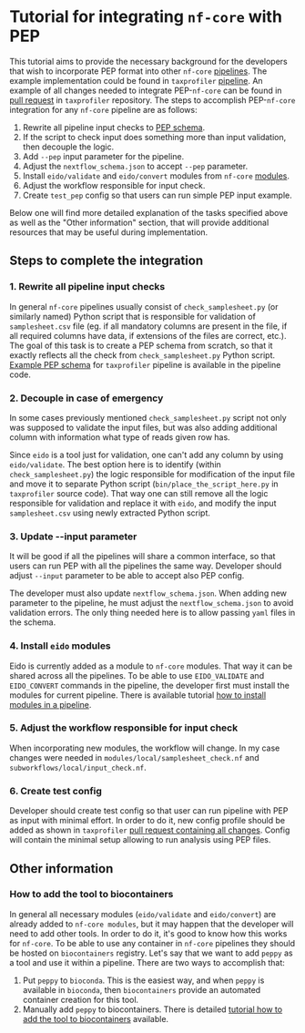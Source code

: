 # Tutorial for integrating `nf-core` with PEP 
This tutorial aims to provide the necessary background for the developers that 
wish to incorporate PEP format into other `nf-core` 
[pipelines](https://nf-co.re/pipelines). The example implementation could be found 
in `taxprofiler` [pipeline](https://nf-co.re/taxprofiler).
An example of all changes needed to integrate PEP-`nf-core` can be found in 
[pull request](https://github.com/nf-core/taxprofiler/pull/133)
in `taxprofiler` repository.
The steps to accomplish PEP-`nf-core` integration for any `nf-core` pipeline are as follows:

1. Rewrite all pipeline input checks to [PEP schema](http://eido.databio.org/en/latest/writing-a-schema/).
2. If the script to check input does something more than input validation, then decouple the logic.
3. Add `--pep` input parameter for the pipeline.
4. Adjust the `nextflow_schema.json` to accept `--pep` parameter.
5. Install `eido/validate` and `eido/convert` modules from `nf-core` [modules](https://nf-co.re/docs/contributing/modules).
6. Adjust the workflow responsible for input check.
7. Create `test_pep` config so that users can run simple PEP input example.

Below one will find more detailed explanation of the tasks specified above as well 
as the "Other information" section, that will provide additional resources that may be 
useful during implementation.

## Steps to complete the integration
### 1. Rewrite all pipeline input checks
In general `nf-core` pipelines usually consist of `check_samplesheet.py` 
(or similarly named) Python script that is responsible for validation of 
`samplesheet.csv` file (eg. if all mandatory columns are present in the file, 
if all required columns have data, if extensions of the files are correct, etc.).
The goal of this task is to create a PEP schema from scratch, so that it exactly reflects
all the check from `check_samplesheet.py` Python script. 
[Example PEP schema](https://github.com/nf-core/taxprofiler/pull/133/files#diff-abc09af6a9de56ba2e40d0fa32a4c0f8c2cd30a0299488c4d922453ad20f3100) 
for `taxprofiler` pipeline is available in the pipeline code.

### 2. Decouple in case of emergency
In some cases previously mentioned `check_samplesheet.py` script not only was supposed to validate 
the input files, but was also adding additional column with information what type of reads
given row has.

Since `eido` is a tool just for validation, one can't add any column by using `eido/validate`. 
The best option here is to identify (within `check_samplesheet.py`) the logic responsible for modification
of the input file and move it to separate Python script (`bin/place_the_script_here.py` in `taxprofiler` source code). That way one can 
still  remove all the logic responsible for validation and replace it with `eido`, and modify the input
`samplesheet.csv` using newly extracted Python script.

### 3. Update --input parameter
It will be good if all the pipelines will share a common interface, so that users can run PEP with all the
pipelines the same way. Developer should adjust `--input` parameter to be able to accept also PEP config.

The developer must also update `nextflow_schema.json`. When adding new parameter to the pipeline,
he must adjust the `nextflow_schema.json` to avoid validation errors. The only thing needed here is to
allow passing `yaml` files in the schema.

### 4. Install `eido` modules
Eido is currently added as a module to `nf-core` modules. That way it can be shared across all the pipelines.
To be able to use `EIDO_VALIDATE` and `EIDO_CONVERT` commands in the pipeline, the developer first must install the
modules for current pipeline. There is available tutorial [how to install modules in a pipeline](https://nf-co.re/tools/#install-modules-in-a-pipeline).

### 5. Adjust the workflow responsible for input check
When incorporating new modules, the workflow will change. In my case changes were needed in 
`modules/local/samplesheet_check.nf` and `subworkflows/local/input_check.nf`.

### 6. Create test config
Developer should create test config so that user can run pipeline with PEP as input with minimal effort.
In order to do it, new config profile should be added as shown in `taxprofiler` [pull request containing
all changes](https://github.com/nf-core/taxprofiler/pull/133/files#diff-13b96be1e48daf716d5ac39dae9f905df6a0e0d4af0232e3f5c36fd52a178862).
Config will contain the minimal setup allowing to run analysis using PEP files.

## Other information
### How to add the tool to biocontainers
In general all necessary modules (`eido/validate` and `eido/convert`) are already added to `nf-core modules`,
but it may happen that the developer will need to add other tools. In order to do it, it's good to know how 
this works for `nf-core`. To be able to use any container in `nf-core` pipelines they should be hosted on 
`biocontainers` registry. Let's say that we want to add `peppy` as a tool and use it within a pipeline. 
There are two ways to accomplish that:

1. Put `peppy` to `bioconda`. This is the easiest way, and when `peppy` is available in `bioconda`, then
   `biocontainers` provide an automated container creation for this tool.
2. Manually add `peppy` to biocontainers. There is detailed 
   [tutorial how to add the tool to biocontainers](https://biocontainers-edu.readthedocs.io/en/latest/contributing.html) available.
